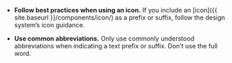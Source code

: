 - **Follow best practices when using an icon.** If you include an [icon]({{ site.baseurl }}/components/icon/) as a prefix or suffix, follow the design system’s icon guidance.

- **Use common abbreviations.** Only use commonly understood abbreviations when indicating a text prefix or suffix. Don’t use the full word.
